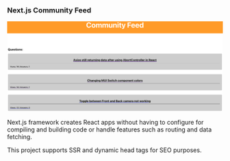 ### Next.js Community Feed 

![Image](./feed.png)

Next.js framework creates React apps without having to configure for compiling and building code or handle
features such as routing and data fetching.

This project supports SSR and dynamic head tags for SEO purposes.